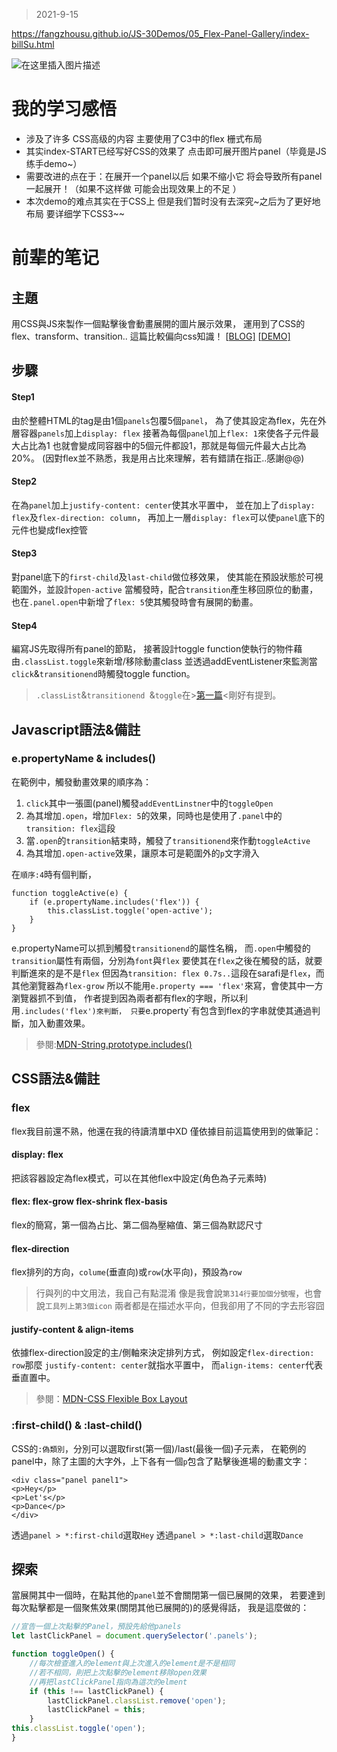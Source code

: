 > 2021-9-15

https://fangzhousu.github.io/JS-30Demos/05_Flex-Panel-Gallery/index-billSu.html

![在这里插入图片描述](https://img-blog.csdnimg.cn/7f2734bbf6fe4f53aca73b5a3f615408.png)

# 我的学习感悟

- 涉及了许多 CSS高级的内容 主要使用了C3中的flex 栅式布局
- 其实index-START已经写好CSS的效果了 点击即可展开图片panel（毕竟是JS练手demo~）
- 需要改进的点在于：在展开一个panel以后 如果不缩小它 将会导致所有panel一起展开！（如果不这样做 可能会出现效果上的不足 ）
- 本次demo的难点其实在于CSS上 但是我们暂时没有去深究~之后为了更好地布局 要详细学下CSS3~~



# 前辈的笔记



## **主題**

用CSS與JS來製作一個點擊後會動畫展開的圖片展示效果，
運用到了CSS的flex、transform、transition.. 這篇比較偏向css知識！
[[BLOG\]](https://guahsu.io/2017/05/JavaScript30-05-Flex-Panel-Gallery/)
[[DEMO\]](https://guahsu.io/JavaScript30//05_Flex-Panel-Gallery/index-GuaHsu.html)

## **步驟**

#### Step1

由於整體HTML的tag是由1個`panels`包覆5個`panel`，
為了使其設定為flex，先在外層容器`panels`加上`display: flex`
接著為每個`panel`加上`flex: 1`來使各子元件最大占比為1
也就會變成同容器中的5個元件都設1，那就是每個元件最大占比為20%。
(因對flex並不熟悉，我是用占比來理解，若有錯請在指正..感謝@@)

#### Step2

在為`panel`加上`justify-content: center`使其水平置中，
並在加上了`display: flex`及`flex-direction: column`，
再加上一層`display: flex`可以使`panel`底下的元件也變成flex控管

#### Step3

對panel底下的`first-child`及`last-child`做位移效果，
使其能在預設狀態於可視範圍外，並設計`open-active`
當觸發時，配合`transition`產生移回原位的動畫，
也在`.panel.open`中新增了`flex: 5`使其觸發時會有展開的動畫。

#### Step4

編寫JS先取得所有panel的節點，
接著設計toggle function使執行的物件藉由`.classList.toggle`來新增/移除動畫class
並透過addEventListener來監測當`click`&`transitionend`時觸發toggle function。

> `.classList`&`transitionend `&`toggle`在>[第一篇](https://github.com/guahsu/JavaScript30/tree/master/01_Java-Script-Drum-Kit)<剛好有提到。

## **Javascript語法&備註**

### **e.propertyName & includes()**

在範例中，觸發動畫效果的順序為：

1. `click`其中一張圖(panel)觸發`addEventLinstner`中的`toggleOpen`
2. 為其增加`.open`，增加`Flex: 5`的效果，同時也是使用了`.panel`中的`transition: flex`這段
3. 當`.open`的`transition`結束時，觸發了`transitionend`來作動`toggleActive`
4. 為其增加`.open-active`效果，讓原本可是範圍外的`p`文字滑入

在`順序:4`時有個判斷，

```
function toggleActive(e) {
    if (e.propertyName.includes('flex')) {
        this.classList.toggle('open-active');
    }
}
```

e.propertyName可以抓到觸發`transitionend`的屬性名稱，
而`.open`中觸發的`transition`屬性有兩個，分別為`font`與`flex`
要使其在`flex`之後在觸發的話，就要判斷進來的是不是`flex`
但因為`transition: flex 0.7s..`這段在sarafi是`flex`，而其他瀏覽器為`flex-grow`
所以不能用`e.property === 'flex'`來寫，會使其中一方瀏覽器抓不到值，
作者提到因為兩者都有flex的字眼，所以利用`.includes('flex')來判斷， 只要`e.property`有包含到flex的字串就使其通過判斷，加入動畫效果。

> 參閱:[MDN-String.prototype.includes()](https://developer.mozilla.org/en-US/docs/Web/JavaScript/Reference/Global_Objects/String/includes)

## **CSS語法&備註**

### **flex**

flex我目前還不熟，他還在我的待讀清單中XD 僅依據目前這篇使用到的做筆記：

#### display: flex

把該容器設定為flex模式，可以在其他flex中設定(角色為子元素時)

#### flex: flex-grow flex-shrink flex-basis

flex的簡寫，第一個為占比、第二個為壓縮值、第三個為默認尺寸

#### flex-direction

flex排列的方向，`colume`(垂直向)或`row`(水平向)，預設為`row`

> 行與列的中文用法，我自己有點混淆 像是我會說`第314行要加個分號喔`，也會說`工具列上第3個icon` 兩者都是在描述水平向，但我卻用了不同的字去形容囧

#### justify-content & align-items

依據flex-direction設定的主/側軸來決定排列方式， 例如設定`flex-direction: row`那麼 `justify-content: center`就指水平置中， 而`align-items: center`代表垂直置中。

> 參閱：[MDN-CSS Flexible Box Layout](https://developer.mozilla.org/en-US/docs/Web/CSS/CSS_Flexible_Box_Layout)

### **:first-child() & :last-child()**

CSS的`:偽類別`，分別可以選取first(第一個)/last(最後一個)子元素，
在範例的panel中，除了主圖的大字外，上下各有一個`p`包含了點擊後進場的動畫文字：

```
<div class="panel panel1">
<p>Hey</p>
<p>Let's</p>
<p>Dance</p>
</div>
```

透過`panel > *:first-child`選取`Hey` 透過`panel > *:last-child`選取`Dance`

## **探索**

當展開其中一個時，在點其他的`panel`並不會關閉第一個已展開的效果，
若要達到每次點擊都是一個聚焦效果(關閉其他已展開的)的感覺得話，
我是這麼做的：

```js
//宣告一個上次點擊的Panel，預設先給他panels
let lastClickPanel = document.querySelector('.panels');

function toggleOpen() {
    //每次檢查進入的element與上次進入的element是不是相同
    //若不相同，則把上次點擊的element移除open效果
    //再把lastClickPanel指向為這次的elment
    if (this !== lastClickPanel) {
        lastClickPanel.classList.remove('open');
        lastClickPanel = this;
    }
this.classList.toggle('open');
}
```